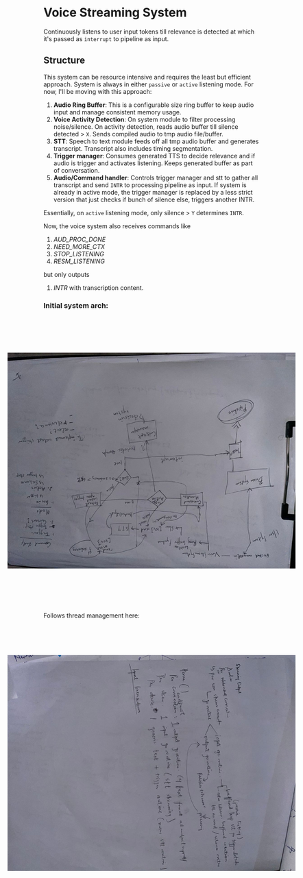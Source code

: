 
# Voice Streaming System
Continuously listens to user input tokens till relevance is detected at which it's passed as `interrupt` to
pipeline as input.

## Structure
This system can be resource intensive and requires the least but efficient approach.
System is always in either `passive` or `active` listening mode. For now, I'll be moving with this approach:
1. **Audio Ring Buffer**: This is a configurable size ring buffer to keep audio input and manage consistent memory usage.
2. **Voice Activity Detection**: On system module to filter processing noise/silence. On activity detection, reads audio buffer till silence detected > `X`. Sends compiled audio to tmp audio file/buffer.
3. **STT**: Speech to text module feeds off all tmp audio buffer and generates transcript. Transcript also includes timing segmentation. 
4. **Trigger manager**: Consumes generated TTS to decide relevance and if audio is trigger and activates listening. Keeps generated buffer as part of conversation.
5. **Audio/Command handler**: Controls trigger manager and stt to gather all transcript and send `INTR` to processing pipeline as input. If system is already in active mode, the trigger manager is replaced by a less strict version that just checks if bunch of silence else, triggers another INTR.

Essentially, on `active` listening mode, only silence > `Y` determines `INTR`.

Now, the voice system also receives commands like 
1. *AUD_PROC_DONE*
2. *NEED_MORE_CTX*
3. *STOP_LISTENING*
4. *RESM_LISTENING*

but only outputs
1. *INTR* with transcription content.

### Initial system arch:
<img src="/docs/assets/stt_v1.jpeg" alt="Initial diagram" title="Initial arch" style="transform: rotate(90deg);" />

Follows thread management here:
<img src="/docs/assets/thread_mngm.jpeg" alt="Thread diagram" title="Thread mngm" style="transform: rotate(90deg);" />
